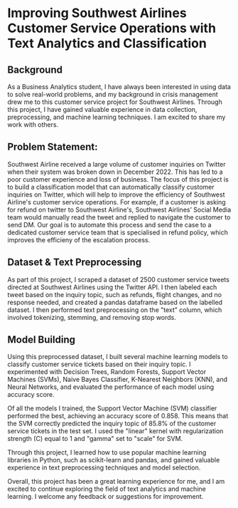 # Improving Southwest Airlines Customer Service Operations with Text Analytics and Classification
## Background

As a Business Analytics student, I have always been interested in using data to solve real-world problems, and my background in crisis management drew me to this customer service project for Southwest Airlines. Through this project, I have gained valuable experience in data collection, preprocessing, and machine learning techniques. I am excited to share my work with others.

## Problem Statement:
Southwest Airline received a large volume of customer inquiries on Twitter when their system was broken down in December 2022. This has led to a poor customer experience and loss of business. The focus of this project is to build a classification model that can automatically classify customer inquiries on Twitter, which will help to improve the efficiency of Southwest Airline's customer service operations. 
For example, if a customer is asking for refund on twitter to Southwest Airline's, Southwest Airlines’ Social Media team would manually read the tweet and replied to navigate the customer to send DM. Our goal is to automate this process and send the case to a dedicated customer service team that is specialised in refund policy, which improves the efficieny of the escalation process.

## Dataset & Text Preprocessing
As part of this project, I scraped a dataset of 2500 customer service tweets directed at Southwest Airlines using the Twitter API. I then labeled each tweet based on the inquiry topic, such as refunds, flight changes, and no response needed, and created a pandas dataframe based on the labelled dataset. I then performed text preprocessing on the "text" column, which involved tokenizing, stemming, and removing stop words.

## Model Building
Using this preprocessed dataset, I built several machine learning models to classify customer service tickets based on their inquiry topic. I experimented with Decision Trees, Random Forests, Support Vector Machines (SVMs), Naive Bayes Classifier, K-Nearest Neighbors (KNN), and Neural Networks, and evaluated the performance of each model using accuracy score. 

Of all the models I trained, the Support Vector Machine (SVM) classifier performed the best, achieving an accuracy score of 0.858. This means that the SVM correctly predicted the inquiry topic of 85.8% of the customer service tickets in the test set. I used the "linear" kernel with regularization strength (C) equal to 1 and "gamma" set to "scale" for SVM.

Through this project, I learned how to use popular machine learning libraries in Python, such as scikit-learn and pandas, and gained valuable experience in text preprocessing techniques and model selection. 

Overall, this project has been a great learning experience for me, and I am excited to continue exploring the field of text analytics and machine learning.  I welcome any feedback or suggestions for improvement.






